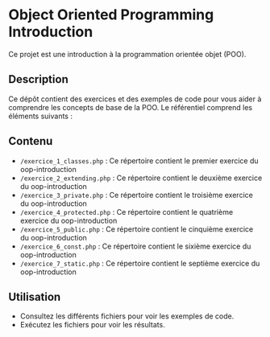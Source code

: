 # Object Oriented Programming Introduction

Ce projet est une introduction à la programmation orientée objet (POO).

## Description

Ce dépôt contient des exercices et des exemples de code pour vous aider à comprendre les concepts de base de la POO.
Le référentiel comprend les éléments suivants :

## Contenu

- `/exercice_1_classes.php` : Ce répertoire contient le premier exercice du oop-introduction
- `/exercice_2_extending.php` : Ce répertoire contient le deuxième exercice du oop-introduction
- `/exercice_3_private.php` : Ce répertoire contient le troisième exercice du oop-introduction
- `/exercice_4_protected.php` : Ce répertoire contient le quatrième exercice du oop-introduction
- `/exercice_5_public.php` : Ce répertoire contient le cinquième exercice du oop-introduction
- `/exercice_6_const.php` : Ce répertoire contient le sixième exercice du oop-introduction
- `/exercice_7_static.php` : Ce répertoire contient le septième exercice du oop-introduction


## Utilisation

- Consultez les différents fichiers pour voir les exemples de code.
- Exécutez les fichiers pour voir les résultats.

